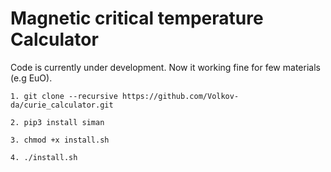 # Magnetic critical temperature Calculator

Code is currently under development. Now it working fine for few materials (e.g EuO).


```
1. git clone --recursive https://github.com/Volkov-da/curie_calculator.git

2. pip3 install siman

3. chmod +x install.sh

4. ./install.sh
```
